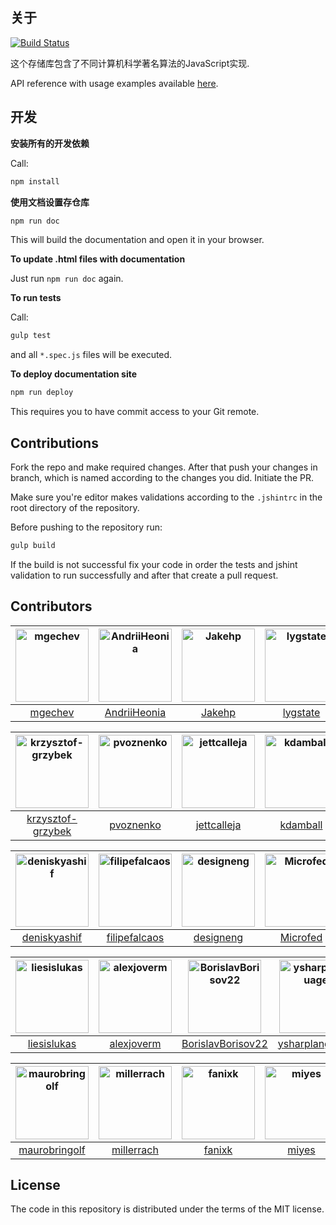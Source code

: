 ## 关于

[![Build Status](https://travis-ci.org/mgechev/javascript-algorithms.svg?branch=Jakehp-patch-1)](https://travis-ci.org/mgechev/javascript-algorithms)

这个存储库包含了不同计算机科学著名算法的JavaScript实现.

API reference with usage examples available
<a href="https://mgechev.github.io/javascript-algorithms/" target="_blank">here</a>.

## 开发

**安装所有的开发依赖**

Call:

```bash
npm install
```

**使用文档设置存仓库**

```bash
npm run doc
```

This will build the documentation and open it in your browser.

**To update .html files with documentation**

Just run `npm run doc` again.

**To run tests**

Call:

```bash
gulp test
```

and all `*.spec.js` files will be executed.

**To deploy documentation site**

```bash
npm run deploy
```

This requires you to have commit access to your Git remote.

## Contributions

Fork the repo and make required changes. After that push your changes in branch, which is named according to the changes
you did. Initiate the PR.

Make sure you're editor makes validations according to the `.jshintrc` in the root directory of the repository.

Before pushing to the repository run:

```bash
gulp build
```

If the build is not successful fix your code in order the tests and jshint validation to run successfully and after that
create a pull request.

## Contributors

| [<img alt="mgechev" src="https://avatars1.githubusercontent.com/u/455023?v=4&s=117" width="117">](https://github.com/mgechev) | [<img alt="AndriiHeonia" src="https://avatars1.githubusercontent.com/u/773648?v=4&s=117" width="117">](https://github.com/AndriiHeonia) | [<img alt="Jakehp" src="https://avatars1.githubusercontent.com/u/1854569?v=4&s=117" width="117">](https://github.com/Jakehp) | [<img alt="lygstate" src="https://avatars3.githubusercontent.com/u/121040?v=4&s=117" width="117">](https://github.com/lygstate) | [<img alt="mik-laj" src="https://avatars1.githubusercontent.com/u/12058428?v=4&s=117" width="117">](https://github.com/mik-laj) | [<img alt="jeremyckahn" src="https://avatars2.githubusercontent.com/u/366330?v=4&s=117" width="117">](https://github.com/jeremyckahn) |
| :---------------------------------------------------------------------------------------------------------------------------: | :-------------------------------------------------------------------------------------------------------------------------------------: | :--------------------------------------------------------------------------------------------------------------------------: | :-----------------------------------------------------------------------------------------------------------------------------: | :-----------------------------------------------------------------------------------------------------------------------------: | :-----------------------------------------------------------------------------------------------------------------------------------: |
|                                             [mgechev](https://github.com/mgechev)                                             |                                             [AndriiHeonia](https://github.com/AndriiHeonia)                                             |                                             [Jakehp](https://github.com/Jakehp)                                              |                                             [lygstate](https://github.com/lygstate)                                             |                                              [mik-laj](https://github.com/mik-laj)                                              |                                             [jeremyckahn](https://github.com/jeremyckahn)                                             |

| [<img alt="krzysztof-grzybek" src="https://avatars0.githubusercontent.com/u/6236664?v=4&s=117" width="117">](https://github.com/krzysztof-grzybek) | [<img alt="pvoznenko" src="https://avatars3.githubusercontent.com/u/1098414?v=4&s=117" width="117">](https://github.com/pvoznenko) | [<img alt="jettcalleja" src="https://avatars0.githubusercontent.com/u/6356258?v=4&s=117" width="117">](https://github.com/jettcalleja) | [<img alt="kdamball" src="https://avatars3.githubusercontent.com/u/3318312?v=4&s=117" width="117">](https://github.com/kdamball) | [<img alt="lekkas" src="https://avatars3.githubusercontent.com/u/5211478?v=4&s=117" width="117">](https://github.com/lekkas) | [<img alt="infusion" src="https://avatars3.githubusercontent.com/u/197742?v=4&s=117" width="117">](https://github.com/infusion) |
| :------------------------------------------------------------------------------------------------------------------------------------------------: | :--------------------------------------------------------------------------------------------------------------------------------: | :------------------------------------------------------------------------------------------------------------------------------------: | :------------------------------------------------------------------------------------------------------------------------------: | :--------------------------------------------------------------------------------------------------------------------------: | :-----------------------------------------------------------------------------------------------------------------------------: |
|                                             [krzysztof-grzybek](https://github.com/krzysztof-grzybek)                                              |                                             [pvoznenko](https://github.com/pvoznenko)                                              |                                             [jettcalleja](https://github.com/jettcalleja)                                              |                                             [kdamball](https://github.com/kdamball)                                              |                                             [lekkas](https://github.com/lekkas)                                              |                                             [infusion](https://github.com/infusion)                                             |

| [<img alt="deniskyashif" src="https://avatars2.githubusercontent.com/u/5999271?v=4&s=117" width="117">](https://github.com/deniskyashif) | [<img alt="filipefalcaos" src="https://avatars2.githubusercontent.com/u/9125631?v=4&s=117" width="117">](https://github.com/filipefalcaos) | [<img alt="designeng" src="https://avatars0.githubusercontent.com/u/2807469?v=4&s=117" width="117">](https://github.com/designeng) | [<img alt="Microfed" src="https://avatars1.githubusercontent.com/u/613179?v=4&s=117" width="117">](https://github.com/Microfed) | [<img alt="pkerpedjiev" src="https://avatars3.githubusercontent.com/u/2143629?v=4&s=117" width="117">](https://github.com/pkerpedjiev) | [<img alt="Xuefeng-Zhu" src="https://avatars0.githubusercontent.com/u/5875315?v=4&s=117" width="117">](https://github.com/Xuefeng-Zhu) |
| :--------------------------------------------------------------------------------------------------------------------------------------: | :----------------------------------------------------------------------------------------------------------------------------------------: | :--------------------------------------------------------------------------------------------------------------------------------: | :-----------------------------------------------------------------------------------------------------------------------------: | :------------------------------------------------------------------------------------------------------------------------------------: | :------------------------------------------------------------------------------------------------------------------------------------: |
|                                             [deniskyashif](https://github.com/deniskyashif)                                              |                                             [filipefalcaos](https://github.com/filipefalcaos)                                              |                                             [designeng](https://github.com/designeng)                                              |                                             [Microfed](https://github.com/Microfed)                                             |                                             [pkerpedjiev](https://github.com/pkerpedjiev)                                              |                                             [Xuefeng-Zhu](https://github.com/Xuefeng-Zhu)                                              |

| [<img alt="liesislukas" src="https://avatars3.githubusercontent.com/u/2733862?v=4&s=117" width="117">](https://github.com/liesislukas) | [<img alt="alexjoverm" src="https://avatars3.githubusercontent.com/u/5701162?v=4&s=117" width="117">](https://github.com/alexjoverm) | [<img alt="BorislavBorisov22" src="https://avatars2.githubusercontent.com/u/20156662?v=4&s=117" width="117">](https://github.com/BorislavBorisov22) | [<img alt="ysharplanguage" src="https://avatars0.githubusercontent.com/u/1055314?v=4&s=117" width="117">](https://github.com/ysharplanguage) | [<img alt="contra" src="https://avatars0.githubusercontent.com/u/425716?v=4&s=117" width="117">](https://github.com/contra) | [<img alt="amilajack" src="https://avatars1.githubusercontent.com/u/6374832?v=4&s=117" width="117">](https://github.com/amilajack) |
| :------------------------------------------------------------------------------------------------------------------------------------: | :----------------------------------------------------------------------------------------------------------------------------------: | :-------------------------------------------------------------------------------------------------------------------------------------------------: | :------------------------------------------------------------------------------------------------------------------------------------------: | :-------------------------------------------------------------------------------------------------------------------------: | :--------------------------------------------------------------------------------------------------------------------------------: |
|                                             [liesislukas](https://github.com/liesislukas)                                              |                                             [alexjoverm](https://github.com/alexjoverm)                                              |                                              [BorislavBorisov22](https://github.com/BorislavBorisov22)                                              |                                             [ysharplanguage](https://github.com/ysharplanguage)                                              |                                             [contra](https://github.com/contra)                                             |                                             [amilajack](https://github.com/amilajack)                                              |

| [<img alt="maurobringolf" src="https://avatars0.githubusercontent.com/u/18613301?v=4&s=117" width="117">](https://github.com/maurobringolf) | [<img alt="millerrach" src="https://avatars2.githubusercontent.com/u/12432794?v=4&s=117" width="117">](https://github.com/millerrach) | [<img alt="fanixk" src="https://avatars2.githubusercontent.com/u/921156?v=4&s=117" width="117">](https://github.com/fanixk) | [<img alt="miyes" src="https://avatars1.githubusercontent.com/u/6756730?v=4&s=117" width="117">](https://github.com/miyes) | [<img alt="shaunak1111" src="https://avatars3.githubusercontent.com/u/1323960?v=4&s=117" width="117">](https://github.com/shaunak1111) |
| :-----------------------------------------------------------------------------------------------------------------------------------------: | :-----------------------------------------------------------------------------------------------------------------------------------: | :-------------------------------------------------------------------------------------------------------------------------: | :------------------------------------------------------------------------------------------------------------------------: | :------------------------------------------------------------------------------------------------------------------------------------: |
|                                              [maurobringolf](https://github.com/maurobringolf)                                              |                                              [millerrach](https://github.com/millerrach)                                              |                                             [fanixk](https://github.com/fanixk)                                             |                                             [miyes](https://github.com/miyes)                                              |                                             [shaunak1111](https://github.com/shaunak1111)                                              |

## License

The code in this repository is distributed under the terms of the MIT license.
